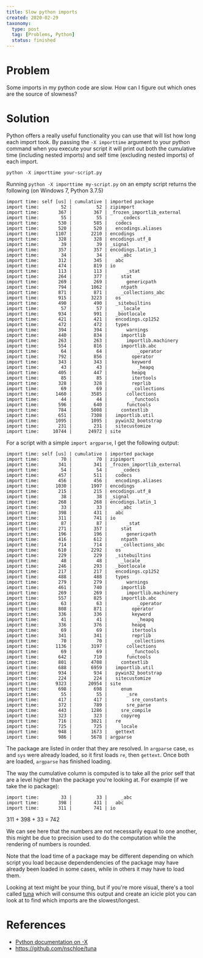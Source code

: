 ```yaml
---
title: Slow python imports
created: 2020-02-29
taxonomy:
  type: post
  tag: [Problems, Python]
  status: finished
---
```


# Problem
Some imports in my python code are slow. How can I figure out which ones are the source of slowness?

# Solution
Python offers a really useful functionality you can use that will list how long each import took. By passing the `-X importtime` argument to your python command when you execute your script it will print out both the cumulative time (including nested imports) and self time (excluding nested imports) of each import.

```
python -X importtime your-script.py
```

Running `python -X importtime my-script.py` on an empty script returns the following (on Windows 7, Python 3.7.5)

```
import time: self [us] | cumulative | imported package
import time:        52 |         52 | zipimport
import time:       367 |        367 | _frozen_importlib_external
import time:        55 |         55 |     _codecs
import time:       530 |        585 |   codecs
import time:       520 |        520 |   encodings.aliases
import time:      1107 |       2210 | encodings
import time:       328 |        328 | encodings.utf_8
import time:        39 |         39 | _signal
import time:       357 |        357 | encodings.latin_1
import time:        34 |         34 |     _abc
import time:       312 |        345 |   abc
import time:       474 |        819 | io
import time:       113 |        113 |       _stat
import time:       264 |        377 |     stat
import time:       269 |        269 |       genericpath
import time:       794 |       1062 |     ntpath
import time:       871 |        871 |     _collections_abc
import time:       915 |       3223 |   os
import time:       490 |        490 |   _sitebuiltins
import time:        57 |         57 |     _locale
import time:       934 |        991 |   _bootlocale
import time:       421 |        421 |   encodings.cp1252
import time:       472 |        472 |   types
import time:       394 |        394 |       warnings
import time:       440 |        834 |     importlib
import time:       263 |        263 |       importlib.machinery
import time:       554 |        816 |     importlib.abc
import time:        64 |         64 |           _operator
import time:       792 |        856 |         operator
import time:       343 |        343 |         keyword
import time:        43 |         43 |           _heapq
import time:       405 |        447 |         heapq
import time:        85 |         85 |         itertools
import time:       328 |        328 |         reprlib
import time:        69 |         69 |         _collections
import time:      1460 |       3585 |       collections
import time:        44 |         44 |         _functools
import time:       596 |        640 |       functools
import time:       784 |       5008 |     contextlib
import time:       651 |       7308 |   importlib.util
import time:      1095 |       1095 |   pywin32_bootstrap
import time:       231 |        231 |   sitecustomize
import time:     10744 |      24972 | site
```

For a script with a simple `import argparse`, I get the following output:

```
import time: self [us] | cumulative | imported package
import time:        70 |         70 | zipimport
import time:       341 |        341 | _frozen_importlib_external
import time:        54 |         54 |     _codecs
import time:       457 |        511 |   codecs
import time:       456 |        456 |   encodings.aliases
import time:      1030 |       1997 | encodings
import time:       215 |        215 | encodings.utf_8
import time:        38 |         38 | _signal
import time:       268 |        268 | encodings.latin_1
import time:        33 |         33 |     _abc
import time:       398 |        431 |   abc
import time:       311 |        741 | io
import time:        87 |         87 |       _stat
import time:       271 |        357 |     stat
import time:       196 |        196 |       genericpath
import time:       416 |        612 |     ntpath
import time:       714 |        714 |     _collections_abc
import time:       610 |       2292 |   os
import time:       229 |        229 |   _sitebuiltins
import time:        48 |         48 |     _locale
import time:       246 |        293 |   _bootlocale
import time:       217 |        217 |   encodings.cp1252
import time:       488 |        488 |   types
import time:       279 |        279 |       warnings
import time:       461 |        740 |     importlib
import time:       269 |        269 |       importlib.machinery
import time:       557 |        825 |     importlib.abc
import time:        63 |         63 |           _operator
import time:       808 |        871 |         operator
import time:       336 |        336 |         keyword
import time:        41 |         41 |           _heapq
import time:       336 |        376 |         heapq
import time:        69 |         69 |         itertools
import time:       341 |        341 |         reprlib
import time:        70 |         70 |         _collections
import time:      1136 |       3197 |       collections
import time:        69 |         69 |         _functools
import time:       642 |        710 |       functools
import time:       801 |       4708 |     contextlib
import time:       688 |       6959 |   importlib.util
import time:       934 |        934 |   pywin32_bootstrap
import time:       224 |        224 |   sitecustomize
import time:      9323 |      20954 | site
import time:       698 |        698 |     enum
import time:        55 |         55 |       _sre
import time:       417 |        417 |         sre_constants
import time:       372 |        789 |       sre_parse
import time:       443 |       1286 |     sre_compile
import time:       323 |        323 |     copyreg
import time:       716 |       3021 |   re
import time:       725 |        725 |     locale
import time:       948 |       1673 |   gettext
import time:       986 |       5678 | argparse
```

The package are listed in order that they are resolved. In `argparse` case, `os` and `sys` were already loaded, so it first loads `re`, then `gettext`. Once both are loaded, `argparse` has finished loading.

The way the cumulative column is computed is to take all the prior self that are a level higher than the package you're looking at. For example (if we take the io package):

```
import time:        33 |         33 |     _abc
import time:       398 |        431 |   abc
import time:       311 |        741 | io
```

311 + 398 + 33 = 742

We can see here that the numbers are not necessarily equal to one another, this might be due to precision used to do the computation while the rendering of numbers is rounded.

Note that the load time of a package may be different depending on which script you load because dependendencies of the package may have already been loaded in some cases, while in others it may have to load them.

Looking at text might be your thing, but if you're more visual, there's a tool called [tuna](https://github.com/nschloe/tuna) which will consume this output and create an icicle plot you can look at to find which imports are the slowest/longest.

# References
* [Python documentation on -X](https://docs.python.org/3/using/cmdline.html#id5)
* https://github.com/nschloe/tuna
